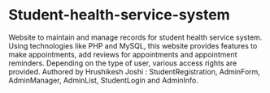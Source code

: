 # Student-health-service-system
Website to maintain and manage records for student health service system.
Using technologies like PHP and MySQL, this website provides features to make appointments, add reviews for appointments and appointment reminders.
Depending on the type of user, various access rights are provided.
Authored by Hrushikesh Joshi : StudentRegistration, AdminForm, AdminManager, AdminList, StudentLogin and AdminInfo.
